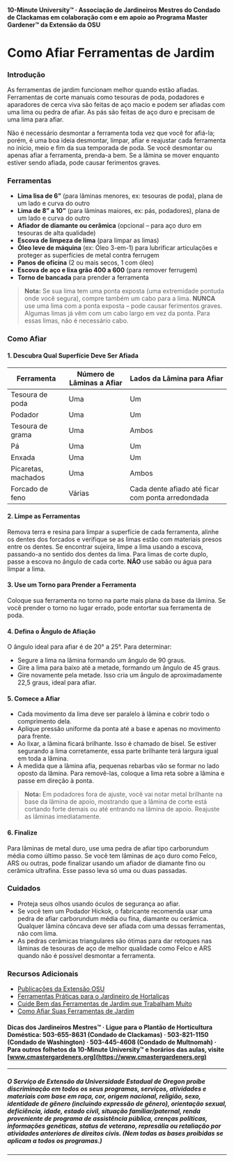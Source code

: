 #### 10-Minute University™ · Associação de Jardineiros Mestres do Condado de Clackamas em colaboração com e em apoio ao Programa Master Gardener™ da Extensão da OSU

# Como Afiar Ferramentas de Jardim

### Introdução

As ferramentas de jardim funcionam melhor quando estão afiadas. Ferramentas de corte manuais como tesouras de poda, podadores e aparadores de cerca viva são feitas de aço macio e podem ser afiadas com uma lima ou pedra de afiar. As pás são feitas de aço duro e precisam de uma lima para afiar.

Não é necessário desmontar a ferramenta toda vez que você for afiá-la; porém, é uma boa ideia desmontar, limpar, afiar e reajustar cada ferramenta no início, meio e fim da sua temporada de poda. Se você desmontar ou apenas afiar a ferramenta, prenda-a bem. Se a lâmina se mover enquanto estiver sendo afiada, pode causar ferimentos graves.

### Ferramentas

- **Lima lisa de 6”** (para lâminas menores, ex: tesouras de poda), plana de um lado e curva do outro
- **Lima de 8” a 10”** (para lâminas maiores, ex: pás, podadores), plana de um lado e curva do outro
- **Afiador de diamante ou cerâmica** (opcional – para aço duro em tesouras de alta qualidade)
- **Escova de limpeza de lima** (para limpar as limas)
- **Óleo leve de máquina** (ex: Óleo 3-em-1) para lubrificar articulações e proteger as superfícies de metal contra ferrugem
- **Panos de oficina** (2 ou mais secos, 1 com óleo)
- **Escova de aço e lixa grão 400 a 600** (para remover ferrugem)
- **Torno de bancada** para prender a ferramenta

> **Nota:** Se sua lima tem uma ponta exposta (uma extremidade pontuda onde você segura), compre também um cabo para a lima. **NUNCA** use uma lima com a ponta exposta – pode causar ferimentos graves. Algumas limas já vêm com um cabo largo em vez da ponta. Para essas limas, não é necessário cabo.

### Como Afiar

#### 1. Descubra Qual Superfície Deve Ser Afiada

| Ferramenta              | Número de Lâminas a Afiar | Lados da Lâmina para Afiar              |
|-------------------------|---------------------------|------------------------------------------|
| Tesoura de poda         | Uma                       | Um                                       |
| Podador                 | Uma                       | Um                                       |
| Tesoura de grama        | Uma                       | Ambos                                    |
| Pá                      | Uma                       | Um                                       |
| Enxada                  | Uma                       | Um                                       |
| Picaretas, machados     | Uma                       | Ambos                                    |
| Forcado de feno         | Várias                    | Cada dente afiado até ficar com ponta arredondada |

#### 2. Limpe as Ferramentas

Remova terra e resina para limpar a superfície de cada ferramenta, alinhe os dentes dos forcados e verifique se as limas estão com materiais presos entre os dentes. Se encontrar sujeira, limpe a lima usando a escova, passando-a no sentido dos dentes da lima. Para limas de corte duplo, passe a escova no ângulo de cada corte. **NÃO** use sabão ou água para limpar a lima.

#### 3. Use um Torno para Prender a Ferramenta

Coloque sua ferramenta no torno na parte mais plana da base da lâmina. Se você prender o torno no lugar errado, pode entortar sua ferramenta de poda.

#### 4. Defina o Ângulo de Afiação

O ângulo ideal para afiar é de 20° a 25°. Para determinar:

- Segure a lima na lâmina formando um ângulo de 90 graus.
- Gire a lima para baixo até a metade, formando um ângulo de 45 graus.
- Gire novamente pela metade. Isso cria um ângulo de aproximadamente 22,5 graus, ideal para afiar.

#### 5. Comece a Afiar

- Cada movimento da lima deve ser paralelo à lâmina e cobrir todo o comprimento dela.
- Aplique pressão uniforme da ponta até a base e apenas no movimento para frente.
- Ao lixar, a lâmina ficará brilhante. Isso é chamado de bisel. Se estiver segurando a lima corretamente, essa parte brilhante terá largura igual em toda a lâmina.
- À medida que a lâmina afia, pequenas rebarbas vão se formar no lado oposto da lâmina. Para removê-las, coloque a lima reta sobre a lâmina e passe em direção à ponta.

> **Nota:** Em podadores fora de ajuste, você vai notar metal brilhante na base da lâmina de apoio, mostrando que a lâmina de corte está cortando forte demais ou até entrando na lâmina de apoio. Reajuste as lâminas imediatamente.

#### 6. Finalize

Para lâminas de metal duro, use uma pedra de afiar tipo carborundum média como último passo. Se você tem lâminas de aço duro como Felco, ARS ou outras, pode finalizar usando um afiador de diamante fino ou cerâmica ultrafina. Esse passo leva só uma ou duas passadas.

### Cuidados

- Proteja seus olhos usando óculos de segurança ao afiar.
- Se você tem um Podador Hickok, o fabricante recomenda usar uma pedra de afiar carborundum média ou fina, diamante ou cerâmica. Qualquer lâmina côncava deve ser afiada com uma dessas ferramentas, não com lima.
- As pedras cerâmicas triangulares são ótimas para dar retoques nas lâminas de tesouras de aço de melhor qualidade como Felco e ARS quando não é possível desmontar a ferramenta.

### Recursos Adicionais

- [Publicações da Extensão OSU](https://catalog.extension.oregonstate.edu)
- [Ferramentas Práticas para o Jardineiro de Hortaliças](http://extension.oregonstate.edu/gardening/practical-tools-vegetable-gardener)
- [Cuide Bem das Ferramentas de Jardim que Trabalham Muito](http://extension.oregonstate.edu/gardening/take-good-care-hard-working-garden-tools)
- [Como Afiar Suas Ferramentas de Jardim](http://extension.oregonstate.edu/benton/sites/default/files/sharpgdn_insights2012.pdf)

#### Dicas dos Jardineiros Mestres™ · Ligue para o Plantão de Horticultura Doméstica: 503-655-8631 (Condado de Clackamas) · 503-821-1150 (Condado de Washington) · 503-445-4608 (Condado de Multnomah) · Para outros folhetos da 10-Minute University™ e horários das aulas, visite [www.cmastergardeners.org](https://www.cmastergardeners.org)

---

##### O Serviço de Extensão da Universidade Estadual de Oregon proíbe discriminação em todos os seus programas, serviços, atividades e materiais com base em raça, cor, origem nacional, religião, sexo, identidade de gênero (incluindo expressão de gênero), orientação sexual, deficiência, idade, estado civil, situação familiar/paternal, renda proveniente de programa de assistência pública, crenças políticas, informações genéticas, status de veterano, represália ou retaliação por atividades anteriores de direitos civis. (Nem todas as bases proibidas se aplicam a todos os programas.)
---